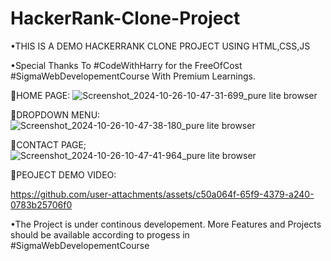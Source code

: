 # HackerRank-Clone-Project
•THIS IS A DEMO HACKERRANK CLONE PROJECT USING HTML,CSS,JS

•Special Thanks To #CodeWithHarry for the FreeOfCost  #SigmaWebDevelopementCourse With Premium Learnings.

🌟HOME PAGE:
![Screenshot_2024-10-26-10-47-31-699_pure lite browser](https://github.com/user-attachments/assets/a2bdbe4c-0615-418e-81d4-8cc98c1a0acb)


🌟DROPDOWN MENU:
![Screenshot_2024-10-26-10-47-38-180_pure lite browser](https://github.com/user-attachments/assets/a450785d-d813-452d-abb9-bcf55c05fdff)


🌟CONTACT PAGE;![Screenshot_2024-10-26-10-47-41-964_pure lite browser](https://github.com/user-attachments/assets/b65ce04d-1952-42c8-9a13-38c02f7507c2)

🌟PEOJECT DEMO VIDEO:


https://github.com/user-attachments/assets/c50a064f-65f9-4379-a240-0783b25706f0




•The Project is under continous developement. More Features and Projects should be available according to progess in #SigmaWebDevelopementCourse

 
